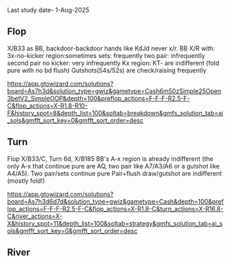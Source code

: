 Last study date- 1-Aug-2025

## Flop

X/B33 as BB, backdoor-backdoor hands like KdJd never x/r.
BB X/R with:
3x-no-kicker region:sometimes
sets: frequently
two pair: infrequently
second pair no kicker: very infrequently
Kx region: KT- are indifferent (fold pure with no bd flush)
Gutshots(54s/52s) are check/raising frequently

https://app.gtowizard.com/solutions?board=As7h3d&solution_type=gwiz&gametype=Cash6m50zSimple25Open3betV2_SimpleOOP&depth=100&preflop_actions=F-F-F-R2.5-F-C&flop_actions=X-R1.8-R10-F&history_spot=8&depth_list=100&soltab=breakdown&gmfs_solution_tab=ai_sols&gmfft_sort_key=0&gmfft_sort_order=desc

## Turn

Flop X/B33/C, Turn 6d, X/B185
BB's A-x region is already indifferent (the only A-x that continue pure are AQ, two pair like A7/A3/A6 or a gutshot like A4/A5). 
Two pair/sets continue pure
Pair+flush draw/gutshot are indifferent (mostly fold!)

https://app.gtowizard.com/solutions?board=As7h3d6d7d&solution_type=gwiz&gametype=Cash&depth=100&preflop_actions=F-F-F-R2.5-F-C&flop_actions=X-R1.8-C&turn_actions=X-R16.8-C&river_actions=X-X&history_spot=11&depth_list=100&soltab=strategy&gmfs_solution_tab=ai_sols&gmfft_sort_key=0&gmfft_sort_order=desc
## River
